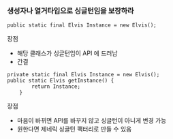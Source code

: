 ### 생성자나 열거타입으로 싱글턴임을 보장하라

```
public static final Elvis Instance = new Elvis();
```
장점
* 해당 클래스가 싱글턴임이 API 에 드러남
* 간결

```
private static final Elvis Instance = new Elvis();
public static Elvis getInstance() {
        return Instance;
    }
```

장점
* 마음이 바뀌면 API를 바꾸지 않고 싱글턴이 아니게 변경 가능
* 원한다면 제네릭 싱글턴 팩터리로 만들 수 있음